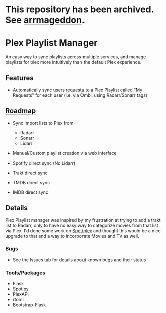 # This repository has been archived. See [arrmageddon](https://github.com/cmathews393/arrmageddon).








# Plex Playlist Manager
 An easy way to sync playlists across multiple services, and manage playlists for plex more intuitively than the default Plex experience.


## Features

- Automatically sync users requests to a Plex Playlist called "My Requests" for each user (i.e. via Ombi, using Radarr/Sonarr tags)

## [Roadmap]()

- Sync Import lists to Plex from
  - Radarr
  - Sonarr
  - Lidarr

- Manual/Custom playlist creation via web interface

- Spotify direct sync (No Lidarr)

- Trakt direct sync

- TMDB direct sync

- IMDB direct sync

## Details

Plex Playlist manager was inspired by my frustration at trying to add a trakt list to Radarr, only to have no easy way to categorize movies from that list via Plex. I'd done some work on [Spotiplex](https://github.com/cmathews393/spotify-to-plex) and thought this would be a nice upgrade to that and a way to incorporate Movies and TV as well.

### Bugs

- See the Issues tab for details about known bugs and their status

### Tools/Packages

- Flask
- Spotipy
- PlexAPI
- rtoml
- Bootstrap-Flask
